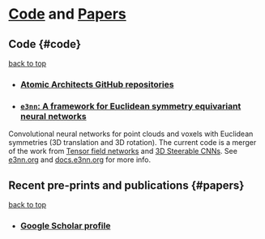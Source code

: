 # [Code](#code) and [Papers](#papers)

## Code {#code} 
[back to top](/code_and_papers)

* ### [Atomic Architects GitHub repositories](https://github.com/orgs/atomicarchitects/repositories)

* ### [`e3nn`: A framework for Euclidean symmetry equivariant neural networks](https://e3nn.org/)
Convolutional neural networks for point clouds and voxels with Euclidean symmetries (3D translation and 3D rotation). The current code is a merger of the work from [Tensor field networks](https://arxiv.org/abs/1802.08219) and [3D Steerable CNNs](https://arxiv.org/abs/1807.02547). See [e3nn.org](https://e3nn.org) and [docs.e3nn.org](https://docs.e3nn.org/en/stable/) for more info.

## Recent pre-prints and publications {#papers}
[back to top](/code_and_papers)

* ### [Google Scholar profile](https://scholar.google.com/citations?hl=en&user=iF01q24AAAAJ&view_op=list_works&sortby=pubdate)
